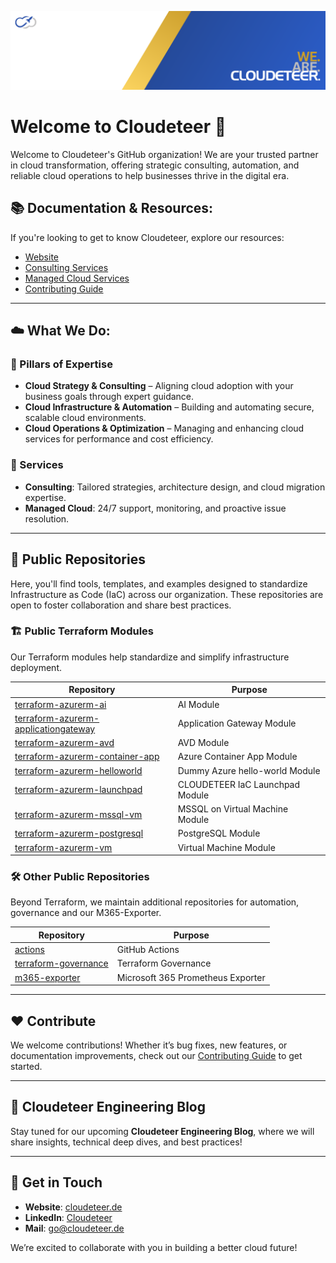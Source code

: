 ![plot](../media/header.png)

# Welcome to Cloudeteer 🚀

Welcome to Cloudeteer's GitHub organization! We are your trusted partner in cloud transformation, offering strategic consulting, automation, and reliable cloud operations to help businesses thrive in the digital era.

## 📚 Documentation & Resources:

If you're looking to get to know Cloudeteer, explore our resources:

- [Website](https://www.cloudeteer.de/)
- [Consulting Services](https://www.cloudeteer.de/services/consulting-services)
- [Managed Cloud Services](https://www.cloudeteer.de/services/manage-cloud-services)
- [Contributing Guide](https://github.com/cloudeteer/terraform-governance/blob/main/CONTRIBUTING.md)

---

## ☁️ What We Do:

### 🚀 Pillars of Expertise
- **Cloud Strategy & Consulting** – Aligning cloud adoption with your business goals through expert guidance.
- **Cloud Infrastructure & Automation** – Building and automating secure, scalable cloud environments.
- **Cloud Operations & Optimization** – Managing and enhancing cloud services for performance and cost efficiency.

### 🔧 Services
- **Consulting**: Tailored strategies, architecture design, and cloud migration expertise.
- **Managed Cloud**: 24/7 support, monitoring, and proactive issue resolution.

---

## 📂 Public Repositories

Here, you'll find tools, templates, and examples designed to standardize Infrastructure as Code (IaC) across our organization. These repositories are open to foster collaboration and share best practices.

### 🏗️ Public Terraform Modules
Our Terraform modules help standardize and simplify infrastructure deployment. 

| Repository | Purpose                               |
|------------|---------------------------------------|
| [terraform-azurerm-ai](https://github.com/cloudeteer/terraform-azurerm-ai) | AI Module                       |
| [terraform-azurerm-applicationgateway](https://github.com/cloudeteer/terraform-azurerm-applicationgateway) |  Application Gateway Module      |
| [terraform-azurerm-avd](https://github.com/cloudeteer/terraform-azurerm-avd) | AVD Module                      |
| [terraform-azurerm-container-app](https://github.com/cloudeteer/terraform-azurerm-container-app) | Azure Container App Module            |
| [terraform-azurerm-helloworld](https://github.com/cloudeteer/terraform-azurerm-helloworld) | Dummy Azure hello-world Module        |
| [terraform-azurerm-launchpad](https://github.com/cloudeteer/terraform-azurerm-launchpad) | CLOUDETEER IaC Launchpad Module       |
| [terraform-azurerm-mssql-vm](https://github.com/cloudeteer/terraform-azurerm-mssql-vm) | MSSQL on Virtual Machine Module |
| [terraform-azurerm-postgresql](https://github.com/cloudeteer/terraform-azurerm-postgresql) | PostgreSQL Module               |
| [terraform-azurerm-vm](https://github.com/cloudeteer/terraform-azurerm-vm) | Virtual Machine Module          |

### 🛠️ Other Public Repositories
Beyond Terraform, we maintain additional repositories for automation, governance and our M365-Exporter.

| Repository | Purpose |
|------------|---------|
| [actions](https://github.com/cloudeteer/actions) | GitHub Actions |
| [terraform-governance](https://github.com/cloudeteer/terraform-governance) | Terraform Governance |
| [m365-exporter](https://github.com/cloudeteer/m365-exporter) | Microsoft 365 Prometheus Exporter |

---

## ❤️ Contribute
We welcome contributions! Whether it’s bug fixes, new features, or documentation improvements, check out our [Contributing Guide](https://github.com/cloudeteer/terraform-governance/blob/main/CONTRIBUTING.md) to get started.

---

## 🚀 Cloudeteer Engineering Blog
Stay tuned for our upcoming **Cloudeteer Engineering Blog**, where we will share insights, technical deep dives, and best practices!

---

## 💬 Get in Touch
- **Website**: [cloudeteer.de](https://www.cloudeteer.de/)
- **LinkedIn**: [Cloudeteer](https://www.linkedin.com/company/cloudeteer-gmbh/posts/?feedView=all)
- **Mail**: [go@cloudeteer.de](mailto:go@cloudeteer.de)

We’re excited to collaborate with you in building a better cloud future!
